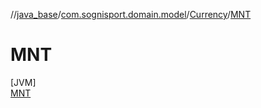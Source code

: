 //[java_base](../../../../index.md)/[com.sognisport.domain.model](../../index.md)/[Currency](../index.md)/[MNT](index.md)

# MNT

[JVM]\
[MNT](index.md)
